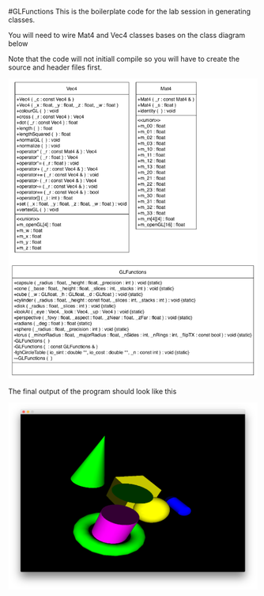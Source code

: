 #GLFunctions
This is the boilerplate code for the lab session in generating classes.

You will need to wire Mat4 and Vec4 classes bases on the class diagram below 

Note that the code will not initiall compile so you will have to create the source and header files first.

![here](GLClasses.png)

The final output of the program should look like this

![here](GLoutput.png)
